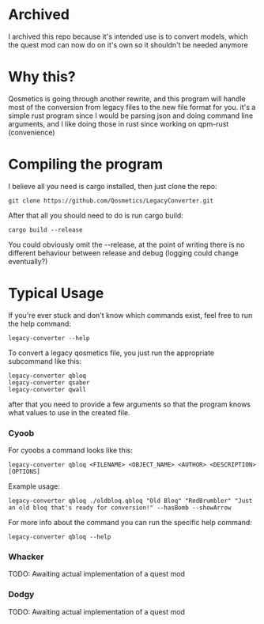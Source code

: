 # Archived

I archived this repo because it's intended use is to convert models, which the quest mod can now do on it's own so it shouldn't be needed anymore

# Why this?

Qosmetics is going through another rewrite, and this program will handle most of the conversion from legacy files to the new file format for you. it's a simple rust program since I would be parsing json and doing command line arguments, and I like doing those in rust since working on qpm-rust (convenience)

# Compiling the program

I believe all you need is cargo installed, then just clone the repo:

```
git clone https://github.com/Qosmetics/LegacyConverter.git
```

After that all you should need to do is run cargo build:

```
cargo build --release
```

You could obviously omit the --release, at the point of writing there is no different behaviour between release and debug (logging could change eventually?)

# Typical Usage

If you're ever stuck and don't know which commands exist, feel free to run the help command:

```
legacy-converter --help
```

To convert a legacy qosmetics file, you just run the appropriate subcommand like this:

```
legacy-converter qbloq
legacy-converter qsaber
legacy-converter qwall
```

after that you need to provide a few arguments so that the program knows what values to use in the created file.

### Cyoob

For cyoobs a command looks like this:

```
legacy-converter qbloq <FILENAME> <OBJECT_NAME> <AUTHOR> <DESCRIPTION> [OPTIONS]
```

Example usage:

```
legacy-converter qbloq ./oldbloq.qbloq "Old Bloq" "RedBrumbler" "Just an old bloq that's ready for conversion!" --hasBomb --showArrow 
```

For more info about the command you can run the specific help command:

```
legacy-converter qbloq --help
```

### Whacker

TODO: Awaiting actual implementation of a quest mod

### Dodgy

TODO: Awaiting actual implementation of a quest mod

